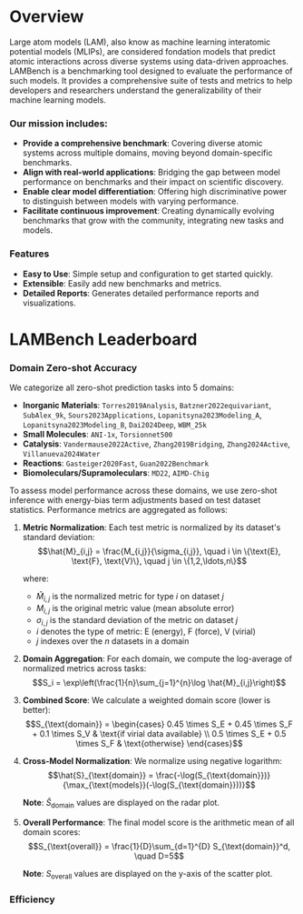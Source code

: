 # Overview

Large atom models (LAM), also know as machine learning interatomic potential models (MLIPs), are considered fondation models that predict atomic interactions across diverse systems using data-driven approaches. LAMBench is a benchmarking tool designed to evaluate the performance of such models. It provides a comprehensive suite of tests and metrics to help developers and researchers understand the generalizability of their machine learning models.

### Our mission includes:

- **Provide a comprehensive benchmark**: Covering diverse atomic systems across multiple domains, moving beyond domain-specific benchmarks.
- **Align with real-world applications**: Bridging the gap between model performance on benchmarks and their impact on scientific discovery.
- **Enable clear model differentiation**: Offering high discriminative power to distinguish between models with varying performance.
- **Facilitate continuous improvement**: Creating dynamically evolving benchmarks that grow with the community, integrating new tasks and models.

### Features
 - **Easy to Use**: Simple setup and configuration to get started quickly.
 - **Extensible**: Easily add new benchmarks and metrics.
 - **Detailed Reports**: Generates detailed performance reports and visualizations.

# LAMBench Leaderboard

### Domain Zero-shot Accuracy

We categorize all zero-shot prediction tasks into 5 domains:
- **Inorganic Materials**: `Torres2019Analysis`, `Batzner2022equivariant`, `SubAlex_9k`, `Sours2023Applications`, `Lopanitsyna2023Modeling_A`, `Lopanitsyna2023Modeling_B`, `Dai2024Deep`, `WBM_25k`
- **Small Molecules**: `ANI-1x`, `Torsionnet500`
- **Catalysis**: `Vandermause2022Active`, `Zhang2019Bridging`, `Zhang2024Active`, `Villanueva2024Water`
- **Reactions**: `Gasteiger2020Fast`, `Guan2022Benchmark`
- **Biomoleculars/Supramoleculars**: `MD22`, `AIMD-Chig`

To assess model performance across these domains, we use zero-shot inference with energy-bias term adjustments based on test dataset statistics. Performance metrics are aggregated as follows:
1. **Metric Normalization**: Each test metric is normalized by its dataset's standard deviation:
    $$\hat{M}_{i,j} = \frac{M_{i,j}}{\sigma_{i,j}}, \quad i \in \{\text{E}, \text{F}, \text{V}\}, \quad j \in \{1,2,\ldots,n\}$$

    where:
    - $\hat{M}_{i,j}$ is the normalized metric for type $i$ on dataset $j$
    - $M_{i,j}$ is the original metric value (mean absolute error)
    - $\sigma_{i,j}$ is the standard deviation of the metric on dataset $j$
    - $i$ denotes the type of metric: E (energy), F (force), V (virial)
    - $j$ indexes over the $n$ datasets in a domain


2. **Domain Aggregation**: For each domain, we compute the log-average of normalized metrics across tasks:
    $$S_i = \exp\left(\frac{1}{n}\sum_{j=1}^{n}\log \hat{M}_{i,j}\right)$$

3. **Combined Score**: We calculate a weighted domain score (lower is better):
    $$S_{\text{domain}} = \begin{cases}
    0.45 \times S_E + 0.45 \times S_F + 0.1 \times S_V & \text{if virial data available} \\
    0.5 \times S_E + 0.5 \times S_F & \text{otherwise}
    \end{cases}$$

4. **Cross-Model Normalization**: We normalize using negative logarithm:
    $$\hat{S}_{\text{domain}} = \frac{-\log(S_{\text{domain}})}{\max_{\text{models}}(-\log(S_{\text{domain}}))}$$

    **Note**: $\hat{S}_{\text{domain}}$ values are displayed on the radar plot.

5. **Overall Performance**: The final model score is the arithmetic mean of all domain scores:
    $$S_{\text{overall}} = \frac{1}{D}\sum_{d=1}^{D} S_{\text{domain}}^d, \quad D=5$$

    **Note**: $S_{\text{overall}}$ values are displayed on the y-axis of the scatter plot.

### Efficiency
